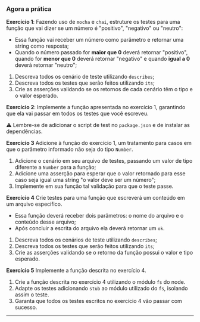 ### Agora a prática

**Exercício 1**: Fazendo uso de `mocha` e `chai`, estruture os testes para uma função que vai dizer se um número é "positivo", "negativo" ou "neutro":

*   Essa função vai receber um número como parâmetro e retornar uma string como resposta;
*   Quando o número passado for **maior que 0** deverá retornar "positivo", quando for **menor que 0** deverá retornar "negativo" e quando **igual a 0** deverá retornar "neutro";

1.  Descreva todos os cenário de teste utilizando `describes`;
2.  Descreva todos os testes que serão feitos utilizando `its`;
3.  Crie as asserções validando se os retornos de cada cenário têm o tipo e o valor esperado.

**Exercício 2**: Implemente a função apresentada no exercício 1, garantindo que ela vai passar em todos os testes que você escreveu.

⚠️ Lembre-se de adicionar o script de test no `package.json` e de instalar as dependências.

**Exercício 3** Adicione à função do exercício 1, um tratamento para casos em que o parâmetro informado não seja do tipo `Number`.

1.  Adicione o cenário em seu arquivo de testes, passando um valor de tipo diferente a `Number` para a função;
2.  Adicione uma asserção para esperar que o valor retornado para esse caso seja igual uma string "o valor deve ser um número";
3.  Implemente em sua função tal validação para que o teste passe.

**Exercício 4** Crie testes para uma função que escreverá um conteúdo em um arquivo específico.

*   Essa função deverá receber dois parâmetros: o nome do arquivo e o conteúdo desse arquivo;
*   Após concluir a escrita do arquivo ela deverá retornar um `ok`.

1.  Descreva todos os cenários de teste utilizando `describes`;
2.  Descreva todos os testes que serão feitos utilizando `its`;
3.  Crie as asserções validando se o retorno da função possui o valor e tipo esperado.

**Exercício 5** Implemente a função descrita no exercício 4.

1.  Crie a função descrita no exercício 4 utilizando o módulo `fs` do node.
2.  Adapte os testes adicionando `stub` ao módulo utilizado do `fs`, isolando assim o teste.
3.  Garanta que todos os testes escritos no exercício 4 vão passar com sucesso.

* * *
